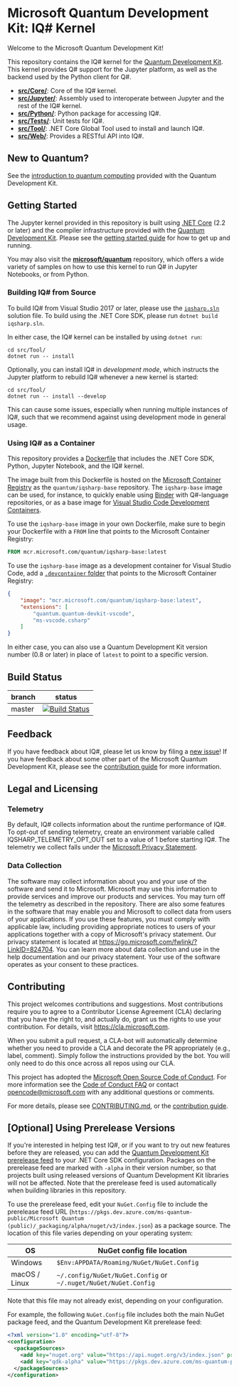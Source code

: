 # Microsoft Quantum Development Kit: IQ# Kernel #

Welcome to the Microsoft Quantum Development Kit!

This repository contains the IQ# kernel for the [Quantum Development Kit](https://docs.microsoft.com/quantum/).
This kernel provides Q# support for the Jupyter platform, as well as the backend used by the Python client for Q#.

- **[src/Core/](./src/Core/)**: Core of the IQ# kernel.
- **[src/Jupyter/](./src/Jupyter/)**: Assembly used to interoperate between Jupyter and the rest of the IQ# kernel.
- **[src/Python/](./src/Python)**: Python package for accessing IQ#.
- **[src/Tests/](./src/Tests/)**: Unit tests for IQ#.
- **[src/Tool/](./src/Tool/)**: .NET Core Global Tool used to install and launch IQ#.
- **[src/Web/](./src/Web/)**: Provides a RESTful API into IQ#.

## New to Quantum? ##

See the [introduction to quantum computing](https://docs.microsoft.com/quantum/concepts/) provided with the Quantum Development Kit.

## Getting Started ##

The Jupyter kernel provided in this repository is built using [.NET Core](https://docs.microsoft.com/dotnet/core/) (2.2 or later) and the compiler infrastructure provided with the [Quantum Development Kit](https://docs.microsoft.com/quantum/).
Please see the [getting started guide](https://docs.microsoft.com/quantum/install-guide) for how to get up and running.

You may also visit the [**microsoft/quantum**](https://github.com/microsoft/quantum) repository, which offers a wide variety
of samples on how to use this kernel to run Q# in Jupyter Notebooks, or from Python.

### Building IQ# from Source ###

To build IQ# from Visual Studio 2017 or later, please use the [`iqsharp.sln`](./blob/master/iqsharp.sln) solution file.
To build using the .NET Core SDK, please run `dotnet build iqsharp.sln`.

In either case, the IQ# kernel can be installed by using `dotnet run`:

```
cd src/Tool/
dotnet run -- install
```

Optionally, you can install IQ# in _development mode_, which instructs the Jupyter platform to rebuild IQ# whenever a new kernel is started:

```
cd src/Tool/
dotnet run -- install --develop
```

This can cause some issues, especially when running multiple instances of IQ#, such that we recommend against using development mode in general usage.

### Using IQ# as a Container ###

This repository provides a [Dockerfile](./images/iqsharp-base/Dockerfile) that includes the .NET Core SDK, Python, Jupyter Notebook, and the IQ# kernel.

The image built from this Dockerfile is hosted on the [Microsoft Container Registry](https://github.com/microsoft/ContainerRegistry) as the `quantum/iqsharp-base` repository.
The `iqsharp-base` image can be used, for instance, to quickly enable using [Binder](https://gke.mybinder.org/) with Q#-language repositories, or as a base image for [Visual Studio Code Development Containers](https://code.visualstudio.com/docs/remote/containers).

To use the `iqsharp-base` image in your own Dockerfile, make sure to begin your Dockerfile with a `FROM` line that points to the Microsoft Container Registry:

```Dockerfile
FROM mcr.microsoft.com/quantum/iqsharp-base:latest
```

To use the `iqsharp-base` image as a development container for Visual Studio Code, add a [`.devcontainer` folder](https://code.visualstudio.com/docs/remote/containers#_using-an-image-or-dockerfile) that points to the Microsoft Container Registry:

```json
{
    "image": "mcr.microsoft.com/quantum/iqsharp-base:latest",
    "extensions": [
        "quantum.quantum-devkit-vscode",
        "ms-vscode.csharp"
    ]
}
```

In either case, you can also use a Quantum Development Kit version number (0.8 or later) in place of `latest` to point to a specific version.

## Build Status ##

| branch | status    |
|--------|-----------|
| master | [![Build Status](https://dev.azure.com/ms-quantum-public/Microsoft%20Quantum%20(public)/_apis/build/status/microsoft.iqsharp?branchName=master)](https://dev.azure.com/ms-quantum-public/Microsoft%20Quantum%20(public)/_build/latest?definitionId=14&branchName=master) |

## Feedback ##

If you have feedback about IQ#, please let us know by filing a [new issue](https://github.com/microsoft/iqsharp/issues/new)!
If you have feedback about some other part of the Microsoft Quantum Development Kit, please see the [contribution guide](https://docs.microsoft.com/quantum/contributing/) for more information.

## Legal and Licensing ##

### Telemetry ###

By default, IQ# collects information about the runtime performance of IQ#.
To opt-out of sending telemetry, create an environment variable called IQSHARP_TELEMETRY_OPT_OUT set to a value of 1 before starting IQ#.
The telemetry we collect falls under the [Microsoft Privacy Statement](https://privacy.microsoft.com/privacystatement).

### Data Collection ###

The software may collect information about you and your use of the software and send it to Microsoft. Microsoft may use this information to provide services and improve our products and services. You may turn off the telemetry as described in the repository. There are also some features in the software that may enable you and Microsoft to collect data from users of your applications. If you use these features, you must comply with applicable law, including providing appropriate notices to users of your applications together with a copy of Microsoft's privacy statement. Our privacy statement is located at https://go.microsoft.com/fwlink/?LinkID=824704. You can learn more about data collection and use in the help documentation and our privacy statement. Your use of the software operates as your consent to these practices.

## Contributing ##

This project welcomes contributions and suggestions.  Most contributions require you to agree to a
Contributor License Agreement (CLA) declaring that you have the right to, and actually do, grant us
the rights to use your contribution. For details, visit https://cla.microsoft.com.

When you submit a pull request, a CLA-bot will automatically determine whether you need to provide
a CLA and decorate the PR appropriately (e.g., label, comment). Simply follow the instructions
provided by the bot. You will only need to do this once across all repos using our CLA.

This project has adopted the [Microsoft Open Source Code of Conduct](https://opensource.microsoft.com/codeofconduct/).
For more information see the [Code of Conduct FAQ](https://opensource.microsoft.com/codeofconduct/faq/) or
contact [opencode@microsoft.com](mailto:opencode@microsoft.com) with any additional questions or comments.

For more details, please see [CONTRIBUTING.md](./tree/master/CONTRIBUTING.md), or the [contribution guide](https://docs.microsoft.com/quantum/contributing/).

## [Optional] Using Prerelease Versions ##

If you're interested in helping test IQ#, or if you want to try out new features before they are released, you can add the [Quantum Development Kit prerelease feed](https://dev.azure.com/ms-quantum-public/Microsoft%20Quantum%20(public)/_packaging?_a=feed&feed=alpha) to your .NET Core SDK configuration.
Packages on the prerelease feed are marked with `-alpha` in their version number, so that projects built using released versions of Quantum Development Kit libraries will not be affected.
Note that the prerelease feed is used automatically when building libraries in this repository.

To use the prerelease feed, edit your `NuGet.Config` file to include the prerelease feed URL (`https://pkgs.dev.azure.com/ms-quantum-public/Microsoft Quantum (public)/_packaging/alpha/nuget/v3/index.json`) as a package source.
The location of this file varies depending on your operating system:

| OS | NuGet config file location |
|----|----------------------------|
| Windows | `$Env:APPDATA/Roaming/NuGet/NuGet.Config` |
| macOS / Linux | `~/.config/NuGet/NuGet.Config` or `~/.nuget/NuGet/NuGet.Config` |

Note that this file may not already exist, depending on your configuration.

For example, the following `NuGet.Config` file includes both the main NuGet package feed, and the Quantum Development Kit prerelease feed:

```xml
<?xml version="1.0" encoding="utf-8"?>
<configuration>
  <packageSources>
    <add key="nuget.org" value="https://api.nuget.org/v3/index.json" protocolVersion="3" />
    <add key="qdk-alpha" value="https://pkgs.dev.azure.com/ms-quantum-public/Microsoft Quantum (public)/_packaging/alpha/nuget/v3/index.json" protocolVersion="3" />
  </packageSources>
</configuration>
```

